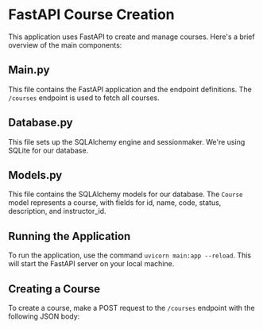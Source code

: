 # FastAPI Course Creation

This application uses FastAPI to create and manage courses. Here's a brief overview of the main components:

## Main.py
This file contains the FastAPI application and the endpoint definitions. The `/courses` endpoint is used to fetch all courses.

## Database.py
This file sets up the SQLAlchemy engine and sessionmaker. We're using SQLite for our database.

## Models.py
This file contains the SQLAlchemy models for our database. The `Course` model represents a course, with fields for id, name, code, status, description, and instructor_id.

## Running the Application
To run the application, use the command `uvicorn main:app --reload`. This will start the FastAPI server on your local machine.

## Creating a Course
To create a course, make a POST request to the `/courses` endpoint with the following JSON body:

